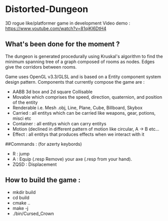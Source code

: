 # Distorted-Dungeon
3D rogue like/platformer game in development
Video demo : https://www.youtube.com/watch?v=81qiKl6DtH4

## What's been done for the moment ?
  The dungeon is generated procedurally using Kruskal's algorithm to find the minimum spanning tree of a graph composed of rooms as nodes. Edges give the corridors between rooms.
  
  Game uses OpenGL v3.3/GLSL and is based on a Entity component system design pattern.
  Components that currently compose the game are :
  * AABB 3d box and 2d square Collisable
  * Movable which comprises the speed, direction, quaternion, and position of the entity
  * Renderable i.e. Mesh .obj, Line, Plane, Cube, Billboard, Skybox 
  * Carried  : all entitys which can be carried like weapons, gear, potions, misci etc
  * Container : all entitys which can carry entitys
  * Motion (declined in different pattern of motion like circular, A -> B etc...
  * Effect : all entitys that produces effects when we interact with it 

##Commands : (for azerty keybords) 
 * R : jump
 * A : Equip (.resp Remove) your axe (.resp from your hand).
 * ZQSD : Displacement

## How to build the game :
* mkdir build
* cd build
* cmake ..
* make -j
* ./bin/Cursed_Crown


